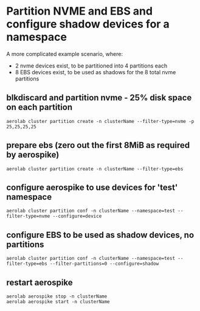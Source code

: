 # Partition NVME and EBS and configure shadow devices for a namespace

A more complicated example scenario, where:
* 2 nvme devices exist, to be partitioned into 4 partitions each
* 8 EBS devices exist, to be used as shadows for the 8 total nvme partitions

## blkdiscard and partition nvme - 25% disk space on each partition

```
aerolab cluster partition create -n clusterName --filter-type=nvme -p 25,25,25,25
```

## prepare ebs (zero out the first 8MiB as required by aerospike)

```
aerolab cluster partition create -n clusterName --filter-type=ebs
```

## configure aerospike to use devices for 'test' namespace

```
aerolab cluster partition conf -n clusterName --namespace=test --filter-type=nvme --configure=device
```

## configure EBS to be used as shadow devices, no partitions

```
aerolab cluster partition conf -n clusterName --namespace=test --filter-type=ebs --filter-partitions=0 --configure=shadow
```

## restart aerospike

```
aerolab aerospike stop -n clusterName
aerolab aerospike start -n clusterName
```
